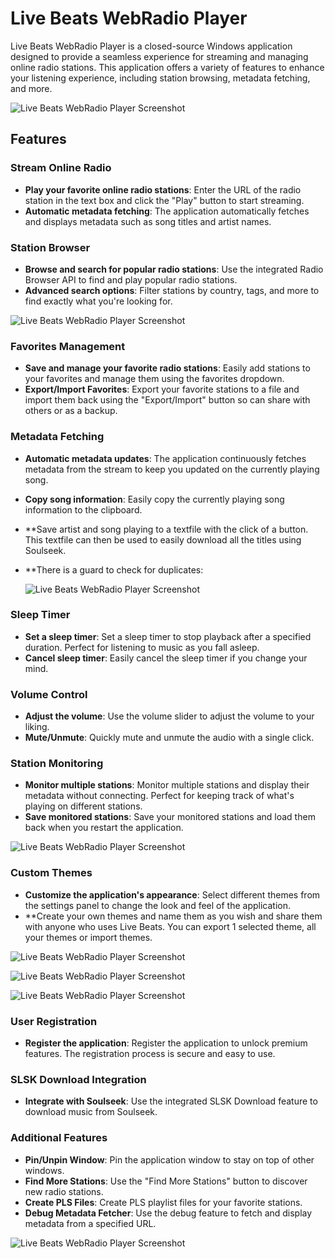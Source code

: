 # Live Beats WebRadio Player

Live Beats WebRadio Player is a closed-source Windows application designed to provide a seamless experience for streaming and managing online radio stations. This application offers a variety of features to enhance your listening experience, including station browsing, metadata fetching, and more.

![Live Beats WebRadio Player Screenshot](https://github.com/LBWebRadio/Live-Beats-WRP/raw/main/blk%20orange.png)

## Features

### Stream Online Radio
- **Play your favorite online radio stations**: Enter the URL of the radio station in the text box and click the "Play" button to start streaming.
- **Automatic metadata fetching**: The application automatically fetches and displays metadata such as song titles and artist names.

### Station Browser
- **Browse and search for popular radio stations**: Use the integrated Radio Browser API to find and play popular radio stations.
- **Advanced search options**: Filter stations by country, tags, and more to find exactly what you're looking for.

![Live Beats WebRadio Player Screenshot](https://github.com/LBWebRadio/Live-Beats-WRP/raw/main/Radio.png)

### Favorites Management
- **Save and manage your favorite radio stations**: Easily add stations to your favorites and manage them using the favorites dropdown.
- **Export/Import Favorites**: Export your favorite stations to a file and import them back using the "Export/Import" button so can share with others or as a backup.

### Metadata Fetching
- **Automatic metadata updates**: The application continuously fetches metadata from the stream to keep you updated on the currently playing song.
- **Copy song information**: Easily copy the currently playing song information to the clipboard. 
- **Save artist and song playing to a textfile with the click of a button. This textfile can then be used to easily download all the titles using Soulseek.
- **There is a guard to check for duplicates:
  
  ![Live Beats WebRadio Player Screenshot](https://github.com/LBWebRadio/Live-Beats-WRP/raw/main/Duplicate.png)

### Sleep Timer
- **Set a sleep timer**: Set a sleep timer to stop playback after a specified duration. Perfect for listening to music as you fall asleep.
- **Cancel sleep timer**: Easily cancel the sleep timer if you change your mind.

### Volume Control
- **Adjust the volume**: Use the volume slider to adjust the volume to your liking.
- **Mute/Unmute**: Quickly mute and unmute the audio with a single click.

### Station Monitoring
- **Monitor multiple stations**: Monitor multiple stations and display their metadata without connecting. Perfect for keeping track of what's playing on different stations.
- **Save monitored stations**: Save your monitored stations and load them back when you restart the application.

![Live Beats WebRadio Player Screenshot](https://github.com/LBWebRadio/Live-Beats-WRP/raw/main/LB%201.png)

### Custom Themes
- **Customize the application's appearance**: Select different themes from the settings panel to change the look and feel of the application.
- **Create your own themes and name them as you wish and share them with anyone who uses Live Beats. You can export 1 selected theme, all your themes or import themes.

![Live Beats WebRadio Player Screenshot](https://github.com/LBWebRadio/Live-Beats-WRP/raw/main/blue.png)

![Live Beats WebRadio Player Screenshot](https://github.com/LBWebRadio/Live-Beats-WRP/raw/main/black.png)

![Live Beats WebRadio Player Screenshot](https://github.com/LBWebRadio/Live-Beats-WRP/raw/main/white.png)

### User Registration
- **Register the application**: Register the application to unlock premium features. The registration process is secure and easy to use.

### SLSK Download Integration
- **Integrate with Soulseek**: Use the integrated SLSK Download feature to download music from Soulseek.

### Additional Features
- **Pin/Unpin Window**: Pin the application window to stay on top of other windows.
- **Find More Stations**: Use the "Find More Stations" button to discover new radio stations.
- **Create PLS Files**: Create PLS playlist files for your favorite stations.
- **Debug Metadata Fetcher**: Use the debug feature to fetch and display metadata from a specified URL.

 ![Live Beats WebRadio Player Screenshot](https://github.com/LBWebRadio/Live-Beats-WRP/raw/main/settings.png)


    
    
